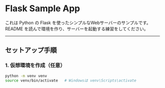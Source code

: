 
# Flask Sample App

これは Python の Flask を使ったシンプルなWebサーバーのサンプルです。  
README を読んで環境を作り、サーバーを起動する練習をしてください。

---

## セットアップ手順

### 1. 仮想環境を作成（任意）
```bash
python -m venv venv
source venv/bin/activate   # Windowsは venv\Scripts\activate
